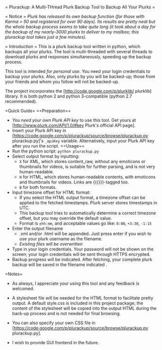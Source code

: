 = Plurackup: A Multi-THread Plurk Backup Tool to Backup All Your Plurks =

= Notice =
*Plurk has released its own backup function (for those with Karma > 50 and registered for over 90 days). Its results are pretty neat but the whole backup process seems to take quite long (it took about a day for the backup of my nearly-3000 plurks to deliver to my mailbox; this plurackup tool takes just a few minutes).*

= Introduction =
This is a plurk backup tool written in python, which backups all your plurks. The tool is multi-threaded with several threads to download plurks and responses simultaneously, speeding up the backup process.

This tool is intended _for personal use_. You need your login credentials to backup your plurks. Also, only plurks by you will be backed-up; those from your friends and whom you follow will not be backed-up.

The project incorporates the [http://code.google.com/p/plurklib/ plurklib] library. It is both python 2 and python 3-compatible (python 2.7 recommended).

=Quick Guide=
==Preparation==
  * *You need your own Plurk API key* to use this tool. Get yours at [http://www.plurk.com/API/1.0/#key Plurk's official API page].
  * Insert your Plurk API key in [https://code.google.com/p/plurackup/source/browse/plurackup.py plurackup.py]'s `_apiKey` variable. Alternatively, input your Plurk API key after you run the script.
==Usage==
  * Run the python script: `python plurackup.py`
  * Select output format by inputting:
    * `X` for XML, which stores content_raw, without any emoticons or thumbnails for videos, is suitable for further parsing, and is not very human-readable.
    * `H` for HTML, which stores human-readable contents, with emoticons and thumbnails for videos. Links are {{{<a>}}}-tagged too.
    * `B` for both formats.
  * Input timezone offset for HTML format:
    * If you select the HTML output format, a timezone offset can be applied to the fetched timestamps. Plurk server stores timestamps in UTC.
    * This backup tool tries to automatically determine a correct timezone offset, but you may override the default value.
    * Format is `±hh:mm`, and acceptable values go like: `8:00`, `+3:30`, `-1:15`
  * Enter the output filename
    * .xml and/or .html will be appended. Just press enter if you wish to use your plurk username as the filename.
    * _Existing files will be overwritten_
  * Type in your login credentials. Your password will not be shown on the screen; your login credentials will be sent through HTTPS encrypted.
  * Backup progress will be indicated. After fetching, your complete plurk backup will be saved in the filename indicated .

=Notes=
  * As always, I appreciate your using this tool and any feedback is welcomed.
  * A stylesheet file will be needed for the HTML format to facilitate pretty output. A default style.css is included in this project package; the content of the stylesheet will be copied into the output HTML during the back-up process and is not needed for final browsing.
  * You can also specify your own CSS file in [https://code.google.com/p/plurackup/source/browse/plurackup.py plurackup.py].

  * I wish to provide GUI frontend in the future.
